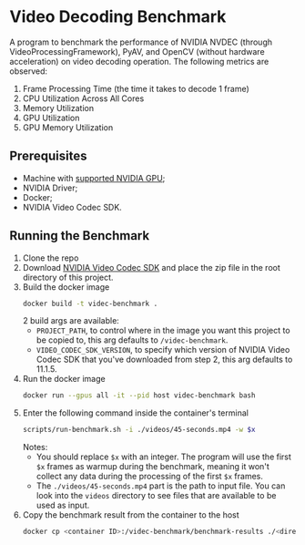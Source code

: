 # Video Decoding Benchmark
A program to benchmark the performance of NVIDIA NVDEC (through VideoProcessingFramework), PyAV, and OpenCV (without hardware acceleration) on video decoding operation. The following metrics are observed:
1. Frame Processing Time (the time it takes to decode 1 frame)
2. CPU Utilization Across All Cores
3. Memory Utilization
4. GPU Utilization
5. GPU Memory Utilization

## Prerequisites
- Machine with [supported NVIDIA GPU](https://developer.nvidia.com/video-encode-and-decode-gpu-support-matrix-new#Encoder);
- NVIDIA Driver;
- Docker;
- NVIDIA Video Codec SDK.

## Running the Benchmark
1. Clone the repo
2. Download [NVIDIA Video Codec SDK](https://developer.nvidia.com/nvidia-video-codec-sdk/download) and place the zip file in the root directory of this project.
3. Build the docker image
   ```bash
   docker build -t videc-benchmark .
   ```
   2 build args are available:
   - `PROJECT_PATH`, to control where in the image you want this project to be copied to, this arg defaults to `/videc-benchmark`.
   - `VIDEO_CODEC_SDK_VERSION`, to specify which version of NVIDIA Video Codec SDK that you've downloaded from step 2, this arg defaults to 11.1.5.
3. Run the docker image
   ```bash
   docker run --gpus all -it --pid host videc-benchmark bash
   ```
4. Enter the following command inside the container's terminal
   ```bash
   scripts/run-benchmark.sh -i ./videos/45-seconds.mp4 -w $x
   ```
   Notes:
   - You should replace `$x` with an integer. The program will use
    the first `$x` frames as warmup during the benchmark, meaning it won't collect any data during the processing of the first `$x` frames.
   - The `./videos/45-seconds.mp4` part is the path to input file. You can look into
    the `videos` directory to see files that are available to be used as input.
5. Copy the benchmark result from the container to the host
   ```bash
   docker cp <container ID>:/videc-benchmark/benchmark-results ./<directory name>
   ```
  
